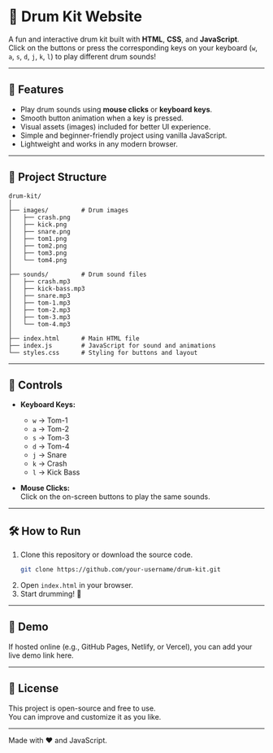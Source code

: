 # 🥁 Drum Kit Website

A fun and interactive drum kit built with **HTML**, **CSS**, and **JavaScript**.  
Click on the buttons or press the corresponding keys on your keyboard (`w`, `a`, `s`, `d`, `j`, `k`, `l`) to play different drum sounds!

---

## 🚀 Features
- Play drum sounds using **mouse clicks** or **keyboard keys**.
- Smooth button animation when a key is pressed.
- Visual assets (images) included for better UI experience.
- Simple and beginner-friendly project using vanilla JavaScript.
- Lightweight and works in any modern browser.

---

## 📂 Project Structure
```
drum-kit/
│
├── images/         # Drum images
│   ├── crash.png
│   ├── kick.png
│   ├── snare.png
│   ├── tom1.png
│   ├── tom2.png
│   ├── tom3.png
│   └── tom4.png
│
├── sounds/         # Drum sound files
│   ├── crash.mp3
│   ├── kick-bass.mp3
│   ├── snare.mp3
│   ├── tom-1.mp3
│   ├── tom-2.mp3
│   ├── tom-3.mp3
│   └── tom-4.mp3
│
├── index.html      # Main HTML file
├── index.js        # JavaScript for sound and animations
└── styles.css      # Styling for buttons and layout
```

---

## 🎹 Controls
- **Keyboard Keys:**
  - `w` → Tom-1  
  - `a` → Tom-2  
  - `s` → Tom-3  
  - `d` → Tom-4  
  - `j` → Snare  
  - `k` → Crash  
  - `l` → Kick Bass  

- **Mouse Clicks:**  
  Click on the on-screen buttons to play the same sounds.

---

## 🛠️ How to Run
1. Clone this repository or download the source code.
   ```bash
   git clone https://github.com/your-username/drum-kit.git
   ```
2. Open `index.html` in your browser.  
3. Start drumming! 🥁

---

## 🌟 Demo
If hosted online (e.g., GitHub Pages, Netlify, or Vercel), you can add your live demo link here.

---

## 📜 License
This project is open-source and free to use.  
You can improve and customize it as you like.

---
Made with ❤️ and JavaScript.
